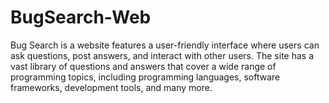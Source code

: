 # BugSearch-Web
Bug Search is a website features a user-friendly interface
where users can ask questions, post answers, and interact with other users. The site
has a vast library of questions and answers that cover a wide range of programming
topics, including programming languages, software frameworks, development tools,
and many more.
